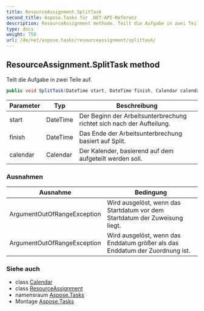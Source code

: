 ```yaml
---
title: ResourceAssignment.SplitTask
second_title: Aspose.Tasks für .NET-API-Referenz
description: ResourceAssignment methode. Teilt die Aufgabe in zwei Teile auf.
type: docs
weight: 750
url: /de/net/aspose.tasks/resourceassignment/splittask/
---
```

## ResourceAssignment.SplitTask method

Teilt die Aufgabe in zwei Teile auf.

```csharp
public void SplitTask(DateTime start, DateTime finish, Calendar calendar)
```

| Parameter | Typ | Beschreibung |
| --- | --- | --- |
| start | DateTime | Der Beginn der Arbeitsunterbrechung richtet sich nach der Aufteilung. |
| finish | DateTime | Das Ende der Arbeitsunterbrechung basiert auf Split. |
| calendar | Calendar | Der Kalender, basierend auf dem aufgeteilt werden soll. |

### Ausnahmen

| Ausnahme | Bedingung |
| --- | --- |
| ArgumentOutOfRangeException | Wird ausgelöst, wenn das Startdatum vor dem Startdatum der Zuweisung liegt. |
| ArgumentOutOfRangeException | Wird ausgelöst, wenn das Enddatum größer als das Enddatum der Zuordnung ist. |

### Siehe auch

* class [Calendar](../../calendar/)
* class [ResourceAssignment](../)
* namensraum [Aspose.Tasks](../../resourceassignment/)
* Montage [Aspose.Tasks](../../../)


